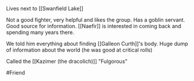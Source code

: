 Lives next to [[Swanfield Lake]]

Not a good fighter, very helpful and likes the group.  Has a goblin servant.  Good source for information.  [[Naefir]] is interested in coming back and spending many years there.

We told him everything about finding [[Galleon Curth]]'s body.  Huge dump of information about the world (he was good at critical rolls)

Called the [[Kazimer (the dracolich)]]  "Fulgorous"

#Friend